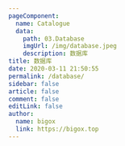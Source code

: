 ```yaml
---
pageComponent:
  name: Catalogue
  data:
    path: 03.Database
    imgUrl: /img/database.jpeg
    description: 数据库
title: 数据库
date: 2020-03-11 21:50:55
permalink: /database/
sidebar: false
article: false
comment: false
editLink: false
author:
  name: bigox
  link: https://bigox.top
---
```

